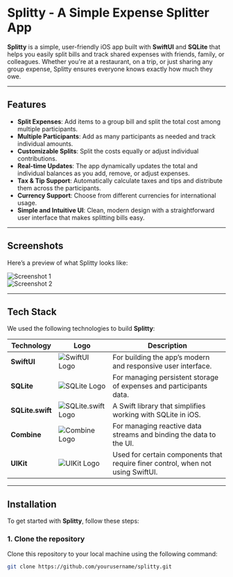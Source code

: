 # Splitty - A Simple Expense Splitter App

**Splitty** is a simple, user-friendly iOS app built with **SwiftUI** and **SQLite** that helps you easily split bills and track shared expenses with friends, family, or colleagues. Whether you're at a restaurant, on a trip, or just sharing any group expense, Splitty ensures everyone knows exactly how much they owe.

---

## Features

- **Split Expenses**: Add items to a group bill and split the total cost among multiple participants.
- **Multiple Participants**: Add as many participants as needed and track individual amounts.
- **Customizable Splits**: Split the costs equally or adjust individual contributions.
- **Real-time Updates**: The app dynamically updates the total and individual balances as you add, remove, or adjust expenses.
- **Tax & Tip Support**: Automatically calculate taxes and tips and distribute them across the participants.
- **Currency Support**: Choose from different currencies for international usage.
- **Simple and Intuitive UI**: Clean, modern design with a straightforward user interface that makes splitting bills easy.

---

## Screenshots

Here’s a preview of what Splitty looks like:

![Screenshot 1](path-to-screenshot1.png)  
![Screenshot 2](path-to-screenshot2.png)

---

## Tech Stack

We used the following technologies to build **Splitty**:

| Technology       | Logo | Description |
|------------------|------|-------------|
| **SwiftUI**      | ![SwiftUI Logo](https://upload.wikimedia.org/wikipedia/commons/thumb/1/1f/Swift_logo%2C_SW.png/600px-Swift_logo%2C_SW.png) | For building the app’s modern and responsive user interface. |
| **SQLite**       | ![SQLite Logo](https://upload.wikimedia.org/wikipedia/commons/thumb/2/27/SQLite370.svg/1200px-SQLite370.svg.png) | For managing persistent storage of expenses and participants data. |
| **SQLite.swift** | ![SQLite.swift Logo](https://avatars.githubusercontent.com/u/3254778?s=200&v=4) | A Swift library that simplifies working with SQLite in iOS. |
| **Combine**      | ![Combine Logo](https://developer.apple.com/assets/elements/icons/combine/combine-128x128_2x.png) | For managing reactive data streams and binding the data to the UI. |
| **UIKit**        | ![UIKit Logo](https://upload.wikimedia.org/wikipedia/commons/thumb/0/01/UIKit_logo.svg/2560px-Uikit_logo.svg.png) | Used for certain components that require finer control, when not using SwiftUI. |

---

## Installation

To get started with **Splitty**, follow these steps:

### 1. Clone the repository

Clone this repository to your local machine using the following command:

```bash
git clone https://github.com/yourusername/splitty.git
